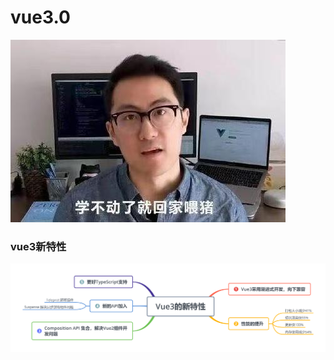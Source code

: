 # vue3.0

![](https://github.com/tianshaojun/vue3.0/blob/master/md_img/01.jpg)

### vue3新特性

![](https://github.com/tianshaojun/vue3.0/blob/master/md_img/02.png)
